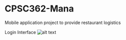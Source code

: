 # CPSC362-Mana
Mobile application project to provide restaurant logistics

Login Interface
![alt text](https://github.com/preetdesai025/CPSC362-Mana/master/InterfaceImages/Mana_Login_prototype.jpg?raw=true)
